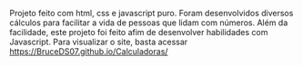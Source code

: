 Projeto feito com html, css e javascript puro.
Foram desenvolvidos diversos cálculos para facilitar a vida de pessoas que lidam com números.
Além da facilidade, este projeto foi feito afim de desenvolver habilidades com Javascript.
Para visualizar o site, basta acessar https://BruceDS07.github.io/Calculadoras/
